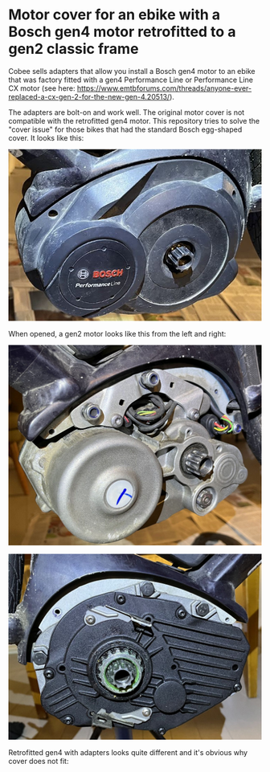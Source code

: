 # Motor cover for an ebike with a Bosch gen4 motor retrofitted to a gen2 classic frame
Cobee sells adapters that allow you install a Bosch gen4 motor to an ebike that was factory fitted with a gen4 Performance Line or Performance Line CX motor (see here: https://www.emtbforums.com/threads/anyone-ever-replaced-a-cx-gen-2-for-the-new-gen-4.20513/).

The adapters are bolt-on and work well. The original motor cover is not compatible with the retrofitted gen4 motor. This repository tries to solve the "cover issue" for those bikes that had the standard Bosch egg-shaped cover. It looks like this:

![Bosch gen2 standard cover](img/bosch-gen2-standard-cover.jpg?raw=true "Bosch gen2 standard cover")

When opened, a gen2 motor looks like this from the left and right:

![Bosch gen2 open left](img/bosch-gen2-open-left.jpg?raw=true "Bosch gen2 open left")

![Bosch gen2 open left](img/bosch-gen2-open-right.jpg?raw=true "Bosch gen2 open right")

Retrofitted gen4 with adapters looks quite different and it's obvious why cover does not fit:


